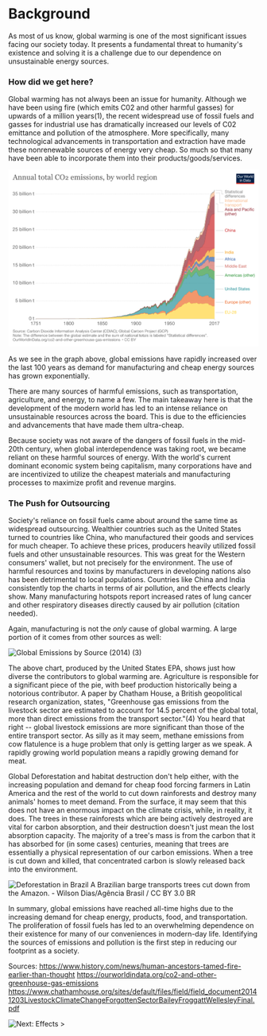 # Background

As most of us know, global warming is one of the most significant issues facing our society today. It presents a fundamental threat to humanity's existence and solving it is a challenge due to our dependence on unsustainable energy sources.

### How did we get here?

Global warming has not always been an issue for humanity. Although we have been using fire (which emits C02 and other harmful gasses) for upwards of a million years(1), the recent widespread use of fossil fuels and gasses for industrial use has dramatically increased our levels of C02 emittance and pollution of the atmosphere. More specifically, many technological advancements in transportation and extraction have made these nonrenewable sources of energy very cheap. So much so that many have been able to incorporate them into their products/goods/services.

![CO2 Emissions By Region (2)](https://raw.githubusercontent.com/ccamaisa/312H-globalwarmingproj/master/assets/annual-co-emissions-by-region.png)

As we see in the graph above, global emissions have rapidly increased over the last 100 years as demand for manufacturing and cheap energy sources has grown exponentially. 

There are many sources of harmful emissions, such as transportation, agriculture, and energy, to name a few. The main takeaway here is that the development of the modern world has led to an intense reliance on unsustainable resources across the board. This is due to the efficiencies and advancements that have made them ultra-cheap.

Because society was not aware of the dangers of fossil fuels in the mid-20th century, when global interdependence was taking root, we became reliant on these harmful sources of energy. With the world's current dominant economic system being capitalism, many corporations have and are incentivized to utilize the cheapest materials and manufacturing processes to maximize profit and revenue margins.


### The Push for Outsourcing
Society's reliance on fossil fuels came about around the same time as widespread outsourcing. Wealthier countries such as the United States turned to countries like China, who manufactured their goods and services for much cheaper. To achieve these prices, producers heavily utilized fossil fuels and other unsustainable resources. This was great for the Western consumers' wallet, but not precisely for the environment. The use of harmful resources and toxins by manufacturers in developing nations also has been detrimental to local populations. Countries like China and India consistently top the charts in terms of air pollution, and the effects clearly show. Many manufacturing hotspots report increased rates of lung cancer and other respiratory diseases directly caused by air pollution (citation needed). 


Again, manufacturing is not the *only* cause of global warming. A large portion of it comes from other sources as well:

![Global Emissions by Source (2014) (3)](https://www.epa.gov/sites/production/files/2016-05/global_emissions_sector_2015.png)

The above chart, produced by the United States EPA, shows just how diverse the contributors to global warming are. Agriculture is responsible for a significant piece of the pie, with beef production historically being a notorious contributor. A paper by Chatham House, a British geopolitical research organization, states, "Greenhouse gas emissions from the livestock sector are estimated to account for 14.5 percent of the global total, more than direct emissions from the transport sector."(4) You heard that right -- global livestock emissions are more significant than those of the entire transport sector. As silly as it may seem, methane emissions from cow flatulence is a huge problem that only is getting larger as we speak. A rapidly growing world population means a rapidly growing demand for meat.

Global Deforestation and habitat destruction don't help either, with the increasing population and demand for cheap food forcing farmers in Latin America and the rest of the world to cut down rainforests and destroy many animals' homes to meet demand. From the surface, it may seem that this does not have an enormous impact on the climate crisis, while, in reality, it does. The trees in these rainforests which are being actively destroyed are vital for carbon absorption, and their destruction doesn't just mean the lost absorption capacity. The majority of a tree's mass is from the carbon that it has absorbed for (in some cases) centuries, meaning that trees are essentially a physical representation of our carbon emissions. When a tree is cut down and killed, that concentrated carbon is slowly released back into the environment.

![Deforestation in Brazil](https://upload.wikimedia.org/wikipedia/commons/e/e3/MadeiraDesmatamentoWilsonDiasAgenciaBrasil.jpg)
A Brazilian barge transports trees cut down from the Amazon. - Wilson Dias/Agência Brasil / CC BY 3.0 BR

In summary, global emissions have reached all-time highs due to the increasing demand for cheap energy, products, food, and transportation. The proliferation of fossil fuels has led to an overwhelming dependence on their existence for many of our conveniences in modern-day life. Identifying the sources of emissions and pollution is the first step in reducing our footprint as a society.

Sources:
<https://www.history.com/news/human-ancestors-tamed-fire-earlier-than-thought>
<https://ourworldindata.org/co2-and-other-greenhouse-gas-emissions>
<https://www.chathamhouse.org/sites/default/files/field/field_document20141203LivestockClimateChangeForgottenSectorBaileyFroggattWellesleyFinal.pdf>


![Next: Effects >](https://ccamaisa.github.io/312H-globalwarmingproj/effects)
